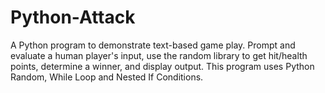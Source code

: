 # Python-Attack
A Python program to demonstrate text-based game play.
Prompt and evaluate a human player's input, use the random library to get hit/health points, determine a winner, and display output.
This program uses Python Random, While Loop and Nested If Conditions.

